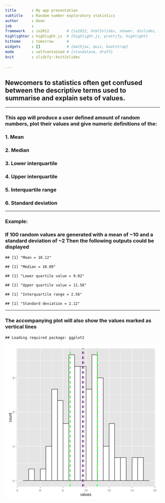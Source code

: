```yaml
---
title       : My app presentation
subtitle    : Random number exploratory statistics
author      : Dean
job         : 
framework   : io2012        # {io2012, html5slides, shower, dzslides, ...}
highlighter : highlight.js  # {highlight.js, prettify, highlight}
hitheme     : tomorrow      # 
widgets     : []            # {mathjax, quiz, bootstrap}
mode        : selfcontained # {standalone, draft}
knit        : slidify::knit2slides

--- 
```

  
    
## Newcomers to statistics often get confused between the descriptive terms used to summarise and explain sets of values.

---

### This app will produce a user defined amount of random numbers, plot their values and give numeric definitions of the:  
  
### 1. Mean  
### 2. Median  
### 3. Lower interquartile  
### 4. Upper interquartile  
### 5. Interquartile range  
### 6. Standard deviation  

---

### Example:  

### If 100 random values are generated with a mean of ~10 and a standard deviation of ~2 Then the following outputs could be displayed  


```
## [1] "Mean = 10.12"
```

```
## [1] "Median = 10.09"
```

```
## [1] "Lower quartile value = 9.02"
```

```
## [1] "Upper quartile value = 11.58"
```

```
## [1] "Interquartile range = 2.56"
```

```
## [1] "Standard deviation = 2.12"
```

---

### The accompanying plot will also show the values marked as vertical lines


```
## Loading required package: ggplot2
```

![plot of chunk unnamed-chunk-2](assets/fig/unnamed-chunk-2.png) 
